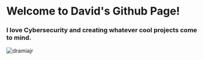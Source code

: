 <h1 align="left">Welcome to David's Github Page!</h1>
<h3 align="left">I love Cybersecurity and creating whatever cool projects come to mind.</h3>
<p><img align="center" src="https://github-readme-stats.vercel.app/api/top-langs?username=dramiajr&show_icons=true&theme=tokyonight&hide_border=true&locale=en&layout=compact" alt="dramiajr" /></p>
